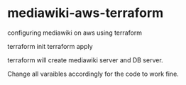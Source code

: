 # mediawiki-aws-terraform
configuring mediawiki on aws using terraform


terraform init
terraform apply

terraform will create mediawiki server and DB server. 

Change all varaibles accordingly for the code to work fine.
